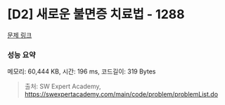 # [D2] 새로운 불면증 치료법 - 1288 

[문제 링크](https://swexpertacademy.com/main/code/problem/problemDetail.do?contestProbId=AV18_yw6I9MCFAZN) 

### 성능 요약

메모리: 60,444 KB, 시간: 196 ms, 코드길이: 319 Bytes



> 출처: SW Expert Academy, https://swexpertacademy.com/main/code/problem/problemList.do
